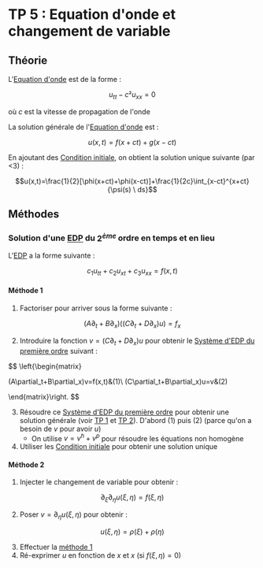 # TP 5 : Equation d'onde et changement de variable

## Théorie

L'[Equation d'onde](../Notion/Equation%20d'onde.md) est de la forme :

$$u_{tt} - c² u_{xx} = 0$$

où $c$ est la vitesse de propagation de l'onde

La solution générale de l'[Equation d'onde](../Notion/Equation%20d'onde.md) est :

$$u(x,t)=f(x+ct)+g(x-ct)$$

En ajoutant des [Condition initiale](../Notion/Condition%20initiale.md), on obtient la solution unique suivante (par <3) :

$$u(x,t)=\frac{1}{2}[\phi(x+ct)+\phi(x-ct)]+\frac{1}{2c}\int_{x-ct}^{x+ct}{\psi(s) \ ds}$$

## Méthodes

### Solution d'une [EDP](../Notion/EDP.md) du $2^{ème}$ ordre en temps et en lieu

L'[EDP](../Notion/EDP.md) a la forme suivante :

$$c_1u_{tt}+c_2 u_{xt} +c_3u_{xx}=f(x,t)$$

#### Méthode 1

1. Factoriser pour arriver sous la forme suivante :

$$(A\partial_t+B\partial_x)((C\partial_t+D\partial_x)u)=f_x$$

2. Introduire la fonction $v=(C\partial_t+D\partial_x)u$ pour obtenir le [Système d'EDP du première ordre](../Notion/Système%20d'EDP%20du%20première%20ordre.md) suivant :

$$
\left\{\begin{matrix}

(A\partial_t+B\partial_x)v=f(x,t)&(1)\\
(C\partial_t+B\partial_x)u=v&(2)

\end{matrix}\right.
$$

3. Résoudre ce [Système d'EDP du première ordre](../Notion/Système%20d'EDP%20du%20première%20ordre.md) pour obtenir une solution générale (voir [TP 1](TP%201.md) et [TP 2](TP%202.md)). D'abord $(1)$ puis $(2)$ (parce qu'on a besoin de $v$ pour avoir $u$)
	- On utilise $v=v^h+v^p$ pour résoudre les équations non homogène
4. Utiliser les [Condition initiale](../Notion/Condition%20initiale.md) pour obtenir une solution unique

#### Méthode 2

1. Injecter le changement de variable pour obtenir :

$$\partial_\xi \partial_\eta u(\xi,\eta)=f(\xi,\eta)$$

2. Poser $v=\partial_\eta u(\xi,\eta)$ pour obtenir :

$$u(\xi,\eta)=\rho(\xi)+\rho(\eta)$$

3. Effectuer la [méthode 1](#Méthode%201)
4. Ré-exprimer $u$ en fonction de $x$ et $x$ (si $f(\xi, \eta) = 0$)